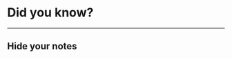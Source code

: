 # Did you know?

---

## Hide your notes

<!-- Sometimes it’s helpful to keep some notes in your document, without having to show them in your presentation. You can use simple HTML-style commenting syntax to do this. -->

<!-- 
You can even skip entire slides, without having to delete your thoughts.
---
# Maybe this is an awesome slide, but then again, maybe not.
---
-->

